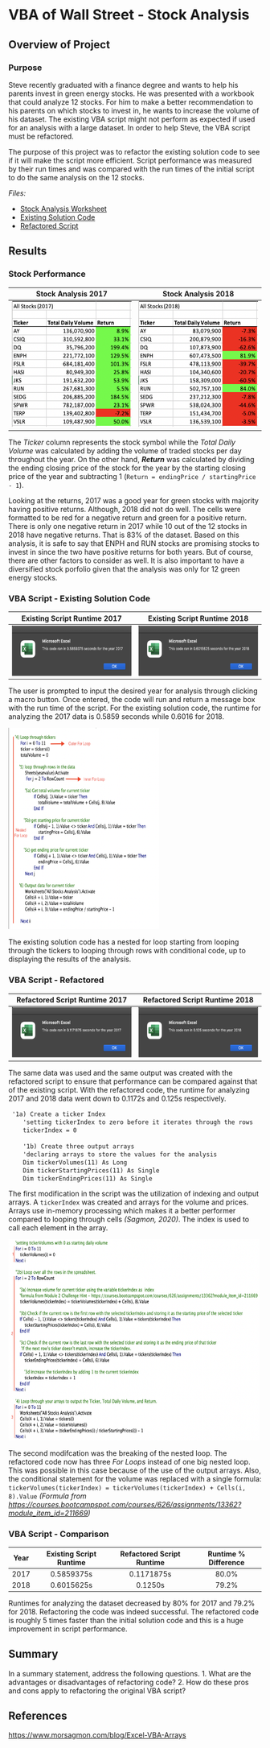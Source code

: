 # VBA of Wall Street - Stock Analysis

## Overview of Project

### Purpose

Steve recently graduated with a finance degree and wants to help his parents invest in green energy stocks. He was presented with a workbook that could analyze 12 stocks. For him to make a better recommendation to his parents on which stocks to invest in, he wants to increase the volume of his dataset. The existing VBA script might not perform as expected if used for an analysis with a large dataset. In order to help Steve, the VBA script must be refactored.

The purpose of this project was to refactor the existing solution code to see if it will make the script more efficient. Script performance was measured by their run times and was compared with the run times of the initial script to do the same analysis on the 12 stocks. 

*Files:*
- [Stock Analysis Worksheet](VBA_Challenge.xlsm)
- [Existing Solution Code](https://github.com/samanthajpv/Stock-Analysis/blob/7965c5472d6b09704e8b02932786e1943a8f7a00/Resources/Additional/Existing%20Solution%20Code.vbs)
- [Refactored Script](VBA_Challenge.vbs)

## Results

### Stock Performance

| Stock Analysis 2017  | Stock Analysis 2018 |
| ------------- | ------------- |
| <img src="https://github.com/samanthajpv/Stock-Analysis/blob/7965c5472d6b09704e8b02932786e1943a8f7a00/Resources/Additional/Stock%20Analysis%202017.png" width="250" height="250">|<img src="https://github.com/samanthajpv/Stock-Analysis/blob/7965c5472d6b09704e8b02932786e1943a8f7a00/Resources/Additional/Stock%20Analysis%202018.png" width="250" height="250">|

The *Ticker* column represents the stock symbol while the *Total Daily Volume* was calculated by adding the volume of traded stocks per day throughout the year. On the other hand, _**Return**_ was calculated by dividing the ending closing price of the stock for the year by the starting closing price of the year and subtracting 1 (```Return = endingPrice / startingPrice - 1```). 

Looking at the returns, 2017 was a good year for green stocks with majority having positive returns. Although, 2018 did not do well. The cells were formatted to be red for a negative return and green for a positive return. There is only one negative return in 2017 while 10 out of the 12 stocks in 2018 have negative returns. That is 83% of the dataset. Based on this analysis, it is safe to say that ENPH and RUN stocks are promising stocks to invest in since the two have positive returns for both years. But of course, there are other factors to consider as well. It is also important to have a diversified stock porfolio given that the analysis was only for 12 green energy stocks.

### VBA Script - Existing Solution Code

| Existing Script Runtime 2017  | Existing Script Runtime 2018 |
| ------------- | ------------- |
| <img src="https://github.com/samanthajpv/Stock-Analysis/blob/ac17686c161d9da5a2e187b2c2385824c954db2c/Resources/Additional/Initial%20Code%202017.png" width="320" height="100">|<img src="https://github.com/samanthajpv/Stock-Analysis/blob/ac17686c161d9da5a2e187b2c2385824c954db2c/Resources/Additional/Initial%20Code%202018.png" width="320" height="100">|

The user is prompted to input the desired year for analysis through clicking a macro button. Once entered, the code will run and return a message box with the run time of the script. For the existing solution code, the runtime for analyzing the 2017 data is 0.5859 seconds while 0.6016 for 2018.

<img src="https://github.com/samanthajpv/Stock-Analysis/blob/35487e6618347d82e70d905d616295d9ea5d68b8/Resources/Additional/Existing%20Solution%20Code%20-%20Nested%20For%20Loop.png" width="300" height="400">

The existing solution code has a nested for loop starting from looping through the tickers to looping through rows with conditional code, up to displaying the results of the analysis.

### VBA Script - Refactored

| Refactored Script Runtime 2017  | Refactored Script Runtime 2018 |
| ------------- | ------------- |
| <img src="https://github.com/samanthajpv/Stock-Analysis/blob/ac17686c161d9da5a2e187b2c2385824c954db2c/Resources/VBA_Challenge_2017.png" width="320" height="100">|<img src="https://github.com/samanthajpv/Stock-Analysis/blob/ac17686c161d9da5a2e187b2c2385824c954db2c/Resources/VBA_Challenge_2018.png" width="320" height="100">|

The same data was used and the same output was created with the refactored script to ensure that performance can be compared against that of the existing script. With the refactored code, the runtime for analyzing 2017 and 2018 data went down to 0.1172s and 0.125s respectively.

```
 '1a) Create a ticker Index
    'setting tickerIndex to zero before it iterates through the rows
    tickerIndex = 0

    '1b) Create three output arrays
    'declaring arrays to store the values for the analysis
    Dim tickerVolumes(11) As Long
    Dim tickerStartingPrices(11) As Single
    Dim tickerEndingPrices(11) As Single
```
The first modification in the script was the utilization of indexing and output arrays. A ```tickerIndex``` was created and arrays for the volume and prices. Arrays use in-memory processing which makes it a better performer compared to looping through cells *(Sagmon, 2020)*. The index is used to call each element in the array.

<img src="https://github.com/samanthajpv/Stock-Analysis/blob/35487e6618347d82e70d905d616295d9ea5d68b8/Resources/Additional/Refactored%20Script%20-%20For%20Loops.png" width="500" height="400">

The second modifcation was the breaking of the nested loop. The refactored code now has three *For Loops* instead of one big nested loop. This was possible in this case because of the use of the output arrays. Also, the conditional statement for the volume was replaced with a single formula:
``` tickerVolumes(tickerIndex) = tickerVolumes(tickerIndex) + Cells(i, 8).Value ``` *(Formula from https://courses.bootcampspot.com/courses/626/assignments/13362?module_item_id=211669)*

### VBA Script - Comparison

| Year | Existing Script Runtime | Refactored Script Runtime | Runtime % Difference |
| ------------- | :-----------: | :-----------: | :-----------: |
| 2017 | 0.5859375s | 0.1171875s | 80.0% |
| 2018 | 0.6015625s | 0.1250s | 79.2% |

Runtimes for analyzing the dataset decreased by 80% for 2017 and 79.2% for 2018. Refactoring the code was indeed successful. The refactored code is roughly 5 times faster than the initial solution code and this is a huge improvement in script performance. 

## Summary
In a summary statement, address the following questions.
    1. What are the advantages or disadvantages of refactoring code?
    2. How do these pros and cons apply to refactoring the original VBA script?


## References

https://www.morsagmon.com/blog/Excel-VBA-Arrays
